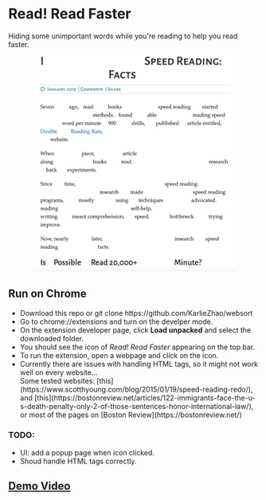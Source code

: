 # Read! Read Faster
Hiding some unimportant words while you're reading to help you read faster.


<p align="center">
<img src="./screenshot.png" width="80%">
</p>

## Run on Chrome
<ul>
<li>Download this repo or git clone https://github.com/KarlieZhao/websort 
<li>Go to chrome://extensions and turn on the develper mode.
<li>On the extension developer page, click <b>Load unpacked</b> and select the downloaded folder.
<li>You should see the icon of <i>Read! Read Faster</i> appearing on the top bar.
<li>To run the extension, open a webpage and click on the icon.
<li>Currently there are issues with handling HTML tags, so it might not work well on every website...<br>
  Some tested websites: [this](https://www.scotthyoung.com/blog/2015/01/19/speed-reading-redo/), and [this](https://bostonreview.net/articles/122-immigrants-face-the-u-s-death-penalty-only-2-of-those-sentences-honor-international-law/), or most of the pages on [Boston Review](https://bostonreview.net/)
</ul>

### TODO:
<ul>
  <li>UI: add a popup page when icon clicked.
  <li>Shoud handle HTML tags correctly.
</ul>

## [Demo Video](https://youtu.be/23-698BlDYM)
